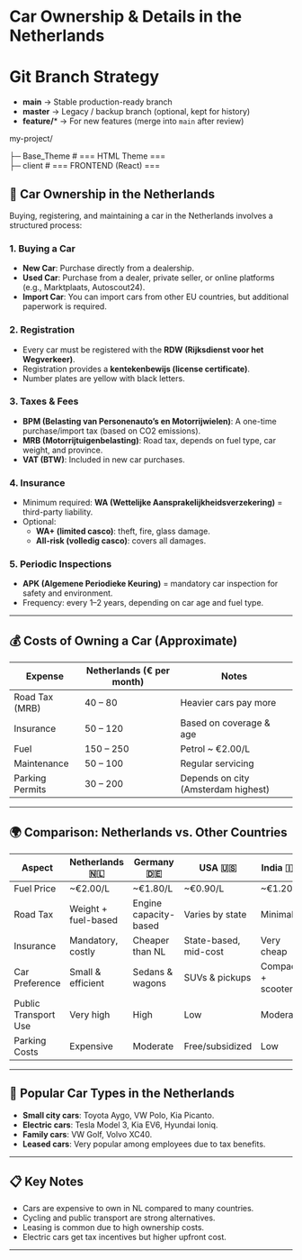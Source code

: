 # Car Ownership & Details in the Netherlands

# Git Branch Strategy

- **main** → Stable production-ready branch  
- **master** → Legacy / backup branch (optional, kept for history)  
- **feature/*** → For new features (merge into `main` after review)  

my-project/

├─ Base_Theme   # === HTML Theme ===   
├─ client       # === FRONTEND (React) ===

## 🚗 Car Ownership in the Netherlands

Buying, registering, and maintaining a car in the Netherlands involves a structured process:

### 1. Buying a Car
- **New Car**: Purchase directly from a dealership.
- **Used Car**: Purchase from a dealer, private seller, or online platforms (e.g., Marktplaats, Autoscout24).
- **Import Car**: You can import cars from other EU countries, but additional paperwork is required.

### 2. Registration
- Every car must be registered with the **RDW (Rijksdienst voor het Wegverkeer)**.
- Registration provides a **kentekenbewijs (license certificate)**.
- Number plates are yellow with black letters.

### 3. Taxes & Fees
- **BPM (Belasting van Personenauto’s en Motorrijwielen)**: A one-time purchase/import tax (based on CO2 emissions).
- **MRB (Motorrijtuigenbelasting)**: Road tax, depends on fuel type, car weight, and province.
- **VAT (BTW)**: Included in new car purchases.

### 4. Insurance
- Minimum required: **WA (Wettelijke Aansprakelijkheidsverzekering)** = third-party liability.
- Optional:  
  - **WA+ (limited casco)**: theft, fire, glass damage.  
  - **All-risk (volledig casco)**: covers all damages.

### 5. Periodic Inspections
- **APK (Algemene Periodieke Keuring)** = mandatory car inspection for safety and environment.
- Frequency: every 1–2 years, depending on car age and fuel type.

---

## 💰 Costs of Owning a Car (Approximate)

| Expense            | Netherlands (€ per month) | Notes |
|--------------------|---------------------------|-------|
| Road Tax (MRB)     | 40 – 80                   | Heavier cars pay more |
| Insurance          | 50 – 120                  | Based on coverage & age |
| Fuel               | 150 – 250                 | Petrol ~ €2.00/L |
| Maintenance        | 50 – 100                  | Regular servicing |
| Parking Permits    | 30 – 200                  | Depends on city (Amsterdam highest) |

---

## 🌍 Comparison: Netherlands vs. Other Countries

| Aspect               | Netherlands 🇳🇱 | Germany 🇩🇪 | USA 🇺🇸 | India 🇮🇳 |
|----------------------|----------------|------------|---------|----------|
| Fuel Price           | ~€2.00/L      | ~€1.80/L   | ~€0.90/L | ~€1.20/L |
| Road Tax             | Weight + fuel-based | Engine capacity-based | Varies by state | Minimal |
| Insurance            | Mandatory, costly | Cheaper than NL | State-based, mid-cost | Very cheap |
| Car Preference       | Small & efficient | Sedans & wagons | SUVs & pickups | Compact + scooters |
| Public Transport Use | Very high       | High       | Low     | Moderate |
| Parking Costs        | Expensive       | Moderate   | Free/subsidized | Low |

---

## 🚙 Popular Car Types in the Netherlands
- **Small city cars**: Toyota Aygo, VW Polo, Kia Picanto.  
- **Electric cars**: Tesla Model 3, Kia EV6, Hyundai Ioniq.  
- **Family cars**: VW Golf, Volvo XC40.  
- **Leased cars**: Very popular among employees due to tax benefits.

---

## 📋 Key Notes
- Cars are expensive to own in NL compared to many countries.
- Cycling and public transport are strong alternatives.
- Leasing is common due to high ownership costs.
- Electric cars get tax incentives but higher upfront cost.

---

